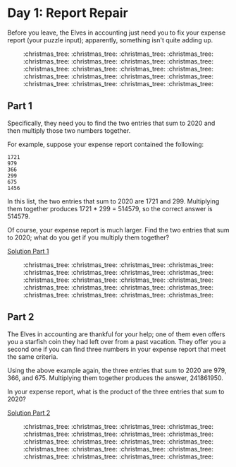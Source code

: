 # Day 1: Report Repair

Before you leave, the Elves in accounting just need you to fix your expense report (your puzzle input); apparently, something isn't quite adding up.

<center>:christmas_tree: :christmas_tree: :christmas_tree: :christmas_tree: :christmas_tree: :christmas_tree: :christmas_tree: :christmas_tree: :christmas_tree: :christmas_tree: :christmas_tree: :christmas_tree: :christmas_tree: :christmas_tree: :christmas_tree: :christmas_tree: :christmas_tree: :christmas_tree: :christmas_tree: :christmas_tree:</center>

## Part 1

Specifically, they need you to find the two entries that sum to 2020 and then multiply those two numbers together.

For example, suppose your expense report contained the following:

```
1721
979
366
299
675
1456
```

In this list, the two entries that sum to 2020 are 1721 and 299. Multiplying them together produces 1721 \* 299 = 514579, so the correct answer is 514579.

Of course, your expense report is much larger. Find the two entries that sum to 2020; what do you get if you multiply them together?

[Solution Part 1](part1.js)

<center>:christmas_tree: :christmas_tree: :christmas_tree: :christmas_tree: :christmas_tree: :christmas_tree: :christmas_tree: :christmas_tree: :christmas_tree: :christmas_tree: :christmas_tree: :christmas_tree: :christmas_tree: :christmas_tree: :christmas_tree: :christmas_tree: :christmas_tree: :christmas_tree: :christmas_tree: :christmas_tree:</center>

## Part 2

The Elves in accounting are thankful for your help; one of them even offers you a starfish coin they had left over from a past vacation. They offer you a second one if you can find three numbers in your expense report that meet the same criteria.

Using the above example again, the three entries that sum to 2020 are 979, 366, and 675. Multiplying them together produces the answer, 241861950.

In your expense report, what is the product of the three entries that sum to 2020?

[Solution Part 2](part2.js)

<center>:christmas_tree: :christmas_tree: :christmas_tree: :christmas_tree: :christmas_tree: :christmas_tree: :christmas_tree: :christmas_tree: :christmas_tree: :christmas_tree: :christmas_tree: :christmas_tree: :christmas_tree: :christmas_tree: :christmas_tree: :christmas_tree: :christmas_tree: :christmas_tree: :christmas_tree: :christmas_tree:</center>
